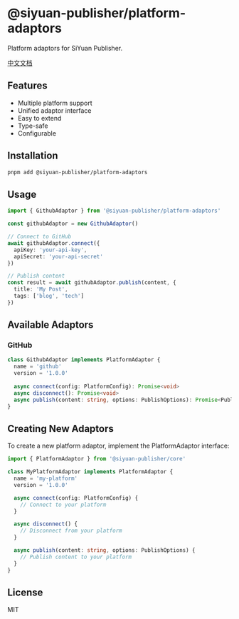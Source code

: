 # @siyuan-publisher/platform-adaptors

Platform adaptors for SiYuan Publisher.

[中文文档](./README_zh_CN.md)

## Features

- Multiple platform support
- Unified adaptor interface
- Easy to extend
- Type-safe
- Configurable

## Installation

```bash
pnpm add @siyuan-publisher/platform-adaptors
```

## Usage

```typescript
import { GithubAdaptor } from '@siyuan-publisher/platform-adaptors'

const githubAdaptor = new GithubAdaptor()

// Connect to GitHub
await githubAdaptor.connect({
  apiKey: 'your-api-key',
  apiSecret: 'your-api-secret'
})

// Publish content
const result = await githubAdaptor.publish(content, {
  title: 'My Post',
  tags: ['blog', 'tech']
})
```

## Available Adaptors

### GitHub

```typescript
class GithubAdaptor implements PlatformAdaptor {
  name = 'github'
  version = '1.0.0'
  
  async connect(config: PlatformConfig): Promise<void>
  async disconnect(): Promise<void>
  async publish(content: string, options: PublishOptions): Promise<PublishResult>
}
```

## Creating New Adaptors

To create a new platform adaptor, implement the PlatformAdaptor interface:

```typescript
import { PlatformAdaptor } from '@siyuan-publisher/core'

class MyPlatformAdaptor implements PlatformAdaptor {
  name = 'my-platform'
  version = '1.0.0'

  async connect(config: PlatformConfig) {
    // Connect to your platform
  }

  async disconnect() {
    // Disconnect from your platform
  }

  async publish(content: string, options: PublishOptions) {
    // Publish content to your platform
  }
}
```

## License

MIT 